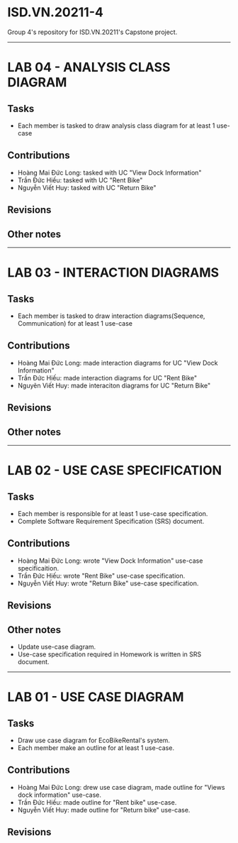 # ISD.VN.20211-4
Group 4's repository for ISD.VN.20211's Capstone project.

---
# LAB 04 - ANALYSIS CLASS DIAGRAM
## Tasks
- Each member is tasked to draw analysis class diagram for at least 1 use-case
## Contributions
- Hoàng Mai Đức Long: tasked with UC "View Dock Information"
- Trần Đức Hiếu: tasked with UC "Rent Bike"
- Nguyễn Viết Huy: tasked with UC "Return Bike"
## Revisions
## Other notes

---
# LAB 03 - INTERACTION DIAGRAMS
## Tasks
- Each member is tasked to draw interaction diagrams(Sequence, Communication) for at least 1 use-case
## Contributions
- Hoàng Mai Đức Long: made interaction diagrams for UC "View Dock Information"
- Trần Đức Hiếu: made interaction diagrams for UC "Rent Bike"
- Nguyẽn Viết Huy: made interaciton diagrams for UC "Return Bike"
## Revisions
## Other notes

---
# LAB 02 - USE CASE SPECIFICATION
## Tasks
- Each member is responsible for at least 1 use-case specification.
- Complete Software Requirement Specification (SRS) document.
## Contributions
- Hoàng Mai Đức Long: wrote "View Dock Information" use-case specificaition.
- Trần Đức Hiếu: wrote "Rent Bike" use-case specification.
- Nguyễn Viết Huy: wrote "Return Bike" use-case specification.
## Revisions
## Other notes
- Update use-case diagram.
- Use-case specification required in Homework is written in SRS document.
---
# LAB 01 - USE CASE DIAGRAM
## Tasks
- Draw use case diagram for EcoBikeRental's system.
- Each member make an outline for at least 1 use-case. 
## Contributions
- Hoàng Mai Đức Long: drew use case diagram, made outline for "Views dock information" use-case.
- Trần Đức Hiếu: made outline for "Rent bike" use-case.
- Nguyễn Viết Huy: made outline for "Return bike" use-case.
## Revisions

